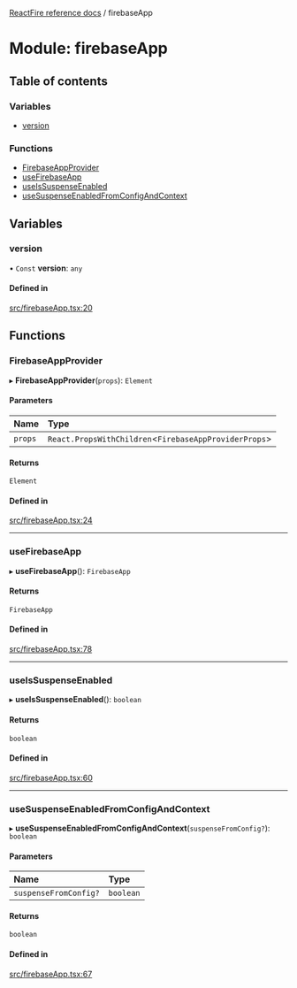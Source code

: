 [ReactFire reference docs](../README.md) / firebaseApp

# Module: firebaseApp

## Table of contents

### Variables

- [version](firebaseApp.md#version)

### Functions

- [FirebaseAppProvider](firebaseApp.md#firebaseappprovider)
- [useFirebaseApp](firebaseApp.md#usefirebaseapp)
- [useIsSuspenseEnabled](firebaseApp.md#useissuspenseenabled)
- [useSuspenseEnabledFromConfigAndContext](firebaseApp.md#usesuspenseenabledfromconfigandcontext)

## Variables

### version

• `Const` **version**: `any`

#### Defined in

[src/firebaseApp.tsx:20](https://github.com/FirebaseExtended/reactfire/blob/main/src/firebaseApp.tsx#L20)

## Functions

### FirebaseAppProvider

▸ **FirebaseAppProvider**(`props`): `Element`

#### Parameters

| Name | Type |
| :------ | :------ |
| `props` | `React.PropsWithChildren`<`FirebaseAppProviderProps`\> |

#### Returns

`Element`

#### Defined in

[src/firebaseApp.tsx:24](https://github.com/FirebaseExtended/reactfire/blob/main/src/firebaseApp.tsx#L24)

___

### useFirebaseApp

▸ **useFirebaseApp**(): `FirebaseApp`

#### Returns

`FirebaseApp`

#### Defined in

[src/firebaseApp.tsx:78](https://github.com/FirebaseExtended/reactfire/blob/main/src/firebaseApp.tsx#L78)

___

### useIsSuspenseEnabled

▸ **useIsSuspenseEnabled**(): `boolean`

#### Returns

`boolean`

#### Defined in

[src/firebaseApp.tsx:60](https://github.com/FirebaseExtended/reactfire/blob/main/src/firebaseApp.tsx#L60)

___

### useSuspenseEnabledFromConfigAndContext

▸ **useSuspenseEnabledFromConfigAndContext**(`suspenseFromConfig?`): `boolean`

#### Parameters

| Name | Type |
| :------ | :------ |
| `suspenseFromConfig?` | `boolean` |

#### Returns

`boolean`

#### Defined in

[src/firebaseApp.tsx:67](https://github.com/FirebaseExtended/reactfire/blob/main/src/firebaseApp.tsx#L67)
